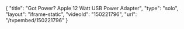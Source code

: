 {
    "title": "Got Power? Apple 12 Watt USB Power Adapter",
    "type": "solo",
    "layout": "iframe-static",
    "videoId": "150221796",
    "url": "\/tvpembed\/150221796"
}